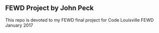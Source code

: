 ## FEWD Project by John Peck

This repo is devoted to my FEWD final project for Code Louisville FEWD January 2017

